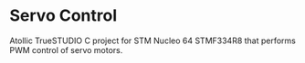# Servo Control
Atollic TrueSTUDIO C project for STM Nucleo 64 STMF334R8 that performs PWM control of servo motors.
